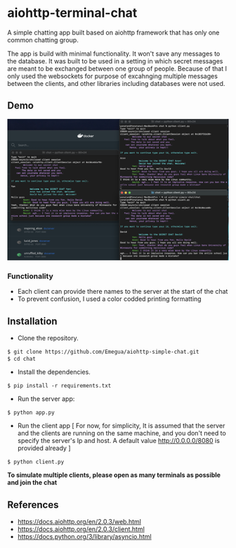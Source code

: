 # aiohttp-terminal-chat

A simple chatting app built based on aiohttp framework that has only one common chatting group.

The app is build with minimal functionality. It won't save any messages to the database. It was built to be used in a setting in which secret messages are meant to be exchanged between one group of people. Because of that I only used the websockets for purpose of excahnging multiple messages between the clients, and other libraries including databases were not used. 

## Demo
![Demo](./Img/demo.png)
### Functionality
- Each client can provide there names to the server at the start of the chat
- To prevent confusion, I used a color codded printing formatting

## Installation
- Clone the repository. 
```angular2html
$ git clone https://github.com/Emegua/aiohttp-simple-chat.git
$ cd chat
```
- Install the dependencies.
```angular2html
$ pip install -r requirements.txt
```
- Run the server app:
```angular2html
$ python app.py
```
- Run the client app [ For now, for simplicity, It is assumed that the server and the clients are running on the same machine, and you don't need to specify the server's Ip and host. A default value http://0.0.0.0/8080 is provided already ]
```angular2html
$ python client.py
```
**To simulate multiple clients, please open as many terminals as possible and join the chat**

## References
- https://docs.aiohttp.org/en/2.0.3/web.html
- https://docs.aiohttp.org/en/2.0.3/client.html
- https://docs.python.org/3/library/asyncio.html